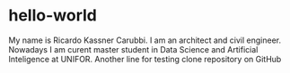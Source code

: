 # hello-world
My name is Ricardo Kassner Carubbi. I am an architect and civil engineer.
Nowadays I am curent master student in Data Science and Artificial Inteligence at UNIFOR.
Another line for testing clone repository on GitHub